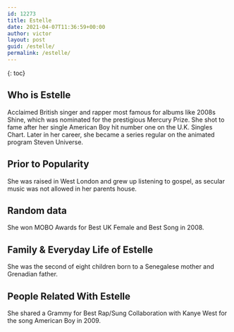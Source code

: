 ```yaml
---
id: 12273
title: Estelle
date: 2021-04-07T11:36:59+00:00
author: victor
layout: post
guid: /estelle/
permalink: /estelle/
---
```



{: toc}


## Who is Estelle



Acclaimed British singer and rapper most famous for albums like 2008s Shine, which was nominated for the prestigious Mercury Prize. She shot to fame after her single American Boy hit number one on the U.K. Singles Chart. Later in her career, she became a series regular on the animated program Steven Universe.

                
                
                
## Prior to Popularity



She was raised in West London and grew up listening to gospel, as secular music was not allowed in her parents house.

                
                
                
## Random data



She won MOBO Awards for Best UK Female and Best Song in 2008.

                
                
                
## Family & Everyday Life of Estelle



She was the second of eight children born to a Senegalese mother and Grenadian father.

                
                
                
## People Related With Estelle



She shared a Grammy for Best Rap/Sung Collaboration with Kanye West for the song American Boy in 2009.

                
              
            
          
          
          